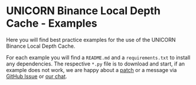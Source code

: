 # UNICORN Binance Local Depth Cache - Examples
Here you will find best practice examples for the use of the UNICORN Binance Local Depth Cache.

For each example you will find a `README.md` and a `requirements.txt` to install any dependencies. The respective `*.py` 
file is to download and start, if an example does not work, we are happy about a 
[patch](https://github.com/oliver-zehentleitner/unicorn-binance-local-depth-cache/fork) or a message via 
[GitHub Issue](https://github.com/oliver-zehentleitner/unicorn-binance-local-depth-cache/issues/new/choose) or 
[our chat](https://www.lucit.tech/get-support.html).
